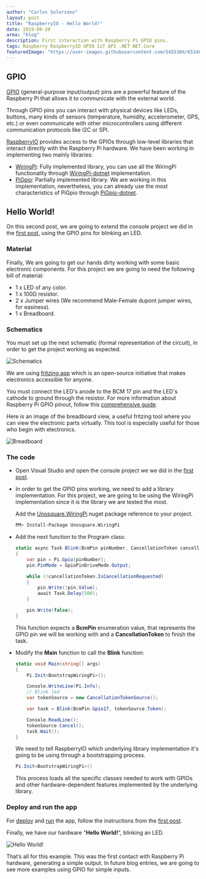 ```yaml
---
author: "Carlos Solorzano"
layout: post
title: "RaspberryIO - Hello World!"
date: 2019-09-20
area: "blog"
description: First interaction with Raspberry Pi GPIO pins.
tags: Raspberry RaspberryIO GPIO IoT API .NET NET.Core
featuredImage: "https://user-images.githubusercontent.com/5455304/65348529-0582f280-dba7-11e9-9576-4c0ddcf7e50a.png"
---
```


## GPIO  
  
[GPIO](https://www.raspberrypi.org/documentation/usage/gpio/) (general-purpose input/output) pins are a powerful feature of the Raspberry Pi that allows it to communicate with the external world.  
  
Through GPIO pins you can interact with physical devices like LEDs, buttons, many kinds of sensors (temperature, humidity, accelerometer, GPS, etc.) or even communicate with other microcontrollers using different communication protocols like I2C or SPI.  
  
[RaspberryIO](https://github.com/unosquare/raspberryio/) provides access to the GPIOs through low-level libraries that interact directly with the Raspberry Pi hardware. We have been working in implementing two mainly libraries:  
  
- [WiringPi](http://wiringpi.com/): Fully implemented library, you can use all the WiringPi functionality through [WiringPi-dotnet](https://github.com/unosquare/wiringpi-dotnet) implementation.  
- [PiGpio](http://abyz.me.uk/rpi/pigpio/): Partially implemented library. We are working in this implementation, nevertheless, you can already use the most characteristics of PiGpio through [PiGpio-dotnet](https://github.com/unosquare/pigpio-dotnet).  
  
## Hello World!  
  
On this second post, we are going to extend the console project we did in the [first post](https://unosquare.github.io/2019/09/05/raspberryio.html), using the GPIO pins for blinking an LED.  
  
### Material  
  
Finally, We are going to get our hands dirty working with some basic electronic components. For this project we are going to need the following bill of material:  
  
- 1 x LED of any color.  
- 1 x 100Ω resistor.  
- 2 x Jumper wires (We recommend Male-Female dupont jumper wires, for easiness).  
- 1 x Breadboard.  
  
### Schematics  
  
You must set up the next schematic (formal representation of the circuit), in order to get the project working as expected.  
  
![Schematics](https://user-images.githubusercontent.com/5455304/65348529-0582f280-dba7-11e9-9576-4c0ddcf7e50a.png)  
  
We are using [fritzing app](http://fritzing.org) which is an open-source initiative that makes electronics accessible for anyone.  
  
You must connect the LED's anode to the BCM 17 pin and the LED's cathode to ground through the resistor. For more information about Raspberry Pi GPIO pinout, follow this [comprehensive guide](https://pinout.xyz).  
  
Here is an image of the breadboard view, a useful fritzing tool where you can view the electronic parts virtually. This tool is especially useful for those who begin with electronics.  
  
![Breadboard](https://user-images.githubusercontent.com/5455304/65348486-ef753200-dba6-11e9-8d3d-8a0d13922df4.png)  
  
### The code  
  
- Open Visual Studio and open the console project we we did in the [first post](https://unosquare.github.io/2019/09/05/raspberryio.html).  
- In order to get the GPIO pins working, we need to add a library implementation. For this project, we are going to be using the WiringPi implementation since it is the library we are tested the most.  
  
  Add the [Unosquare.WiringPi](https://www.nuget.org/packages/Unosquare.wiringpi) nuget package reference to your project. 
  
    ```bash  
    PM> Install-Package Unosquare.WiringPi 
    ```  
  
- Add the next function to the Program class:  
  
    ```csharp  
    static async Task Blink(BcmPin pinNumber, CancellationToken cancellationToken)  
    {  
        var pin = Pi.Gpio[pinNumber];  
        pin.PinMode = GpioPinDriveMode.Output;  
  
        while (!cancellationToken.IsCancellationRequested)  
        {  
            pin.Write(!pin.Value);  
            await Task.Delay(500);  
        }  
  
        pin.Write(false);  
    }  
    ```  
  
  This function expects a **BcmPin** enumeration value, that represents the GPIO pin we will be working with and a **CancellationToken** to finish the task.  
  
- Modify the **Main** function to call the **Blink** function:  
  
    ```csharp  
    static void Main(string[] args)  
    {  
        Pi.Init<BootstrapWiringPi>();  
  
        Console.WriteLine(Pi.Info);  
        // Blink led  
        var tokenSource = new CancellationTokenSource();  
  
        var task = Blink(BcmPin.Gpio17, tokenSource.Token);  
  
        Console.ReadLine();  
        tokenSource.Cancel();  
        task.Wait();  
  }  
  ```  
  
  We need to tell RaspberryIO which underlying library implementation it's going to be using through a bootstrapping process.  
  
    ```csharp  
    Pi.Init<BootstrapWiringPi>()  
    ```  
  
  This process loads all the specific classes needed to work with GPIOs and other hardware-dependent features implemented by the underlying library.  
  
### Deploy and run the app  
  
For [deploy](https://unosquare.github.io/2019/09/05/raspberryio.html#deploy-to-raspberry-pi) and [run](https://unosquare.github.io/2019/09/05/raspberryio.html#run-the-app) the app, follow the instructions from the [first post](https://unosquare.github.io/2019/09/05/raspberryio.html).  
  
Finally, we have our hardware "**Hello World!**", blinking an LED.  
  
![Hello World!](https://user-images.githubusercontent.com/5455304/65348405-b472fe80-dba6-11e9-95f6-da43ff5c612e.gif)
  
That’s all for this example. This was the first contact with Raspberry Pi hardware, generating a simple output. In future blog entries, we are going to see more examples using GPIO for simple inputs.  
